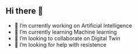 ## Hi there 👋
- 🔭 I’m currently working on Artificial Intelligence
- 🌱 I’m currently learning Machine learning
- 👯 I’m looking to collaborate on Digital Twin
- 🤔 I’m looking for help with resistence
<!--
**NickIanez/nickianez** is a ✨ _special_ ✨ repository because its `README.md` (this file) appears on your GitHub profile.

Here are some ideas to get you started:

- 🔭 I’m currently working on Artificial Intelligence
- 🌱 I’m currently learning Machine learning
- 👯 I’m looking to collaborate on Digital Twin
- 🤔 I’m looking for help with resistence
- 💬 Ask me about ...
- 📫 How to reach me: ...
- 😄 Pronouns: ...
- ⚡ Fun fact: ...
-->
